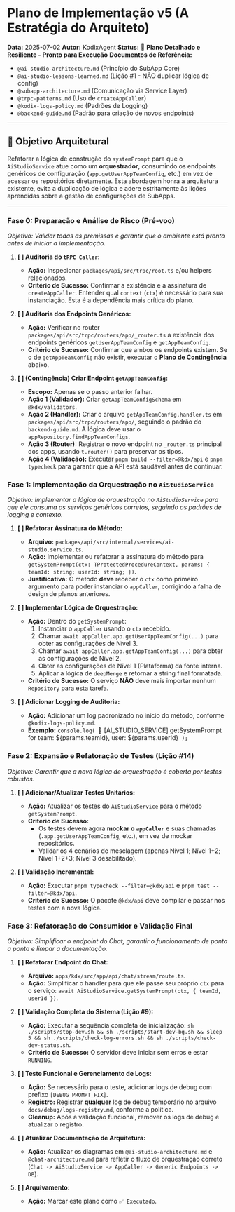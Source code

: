 # Plano de Implementação v5 (A Estratégia do Arquiteto)

**Data:** 2025-07-02
**Autor:** KodixAgent
**Status:** 📝 **Plano Detalhado e Resiliente - Pronto para Execução**
**Documentos de Referência:**

- `@ai-studio-architecture.md` (Princípio do SubApp Core)
- `@ai-studio-lessons-learned.md` (Lição #1 - NÃO duplicar lógica de config)
- `@subapp-architecture.md` (Comunicação via Service Layer)
- `@trpc-patterns.md` (Uso de `createAppCaller`)
- `@kodix-logs-policy.md` (Padrões de Logging)
- `@backend-guide.md` (Padrão para criação de novos endpoints)

---

## 🎯 Objetivo Arquitetural

Refatorar a lógica de construção do `systemPrompt` para que o `AiStudioService` atue como um **orquestrador**, consumindo os endpoints genéricos de configuração (`app.getUserAppTeamConfig`, etc.) em vez de acessar os repositórios diretamente. Esta abordagem honra a arquitetura existente, evita a duplicação de lógica e adere estritamente às lições aprendidas sobre a gestão de configurações de SubApps.

---

### **Fase 0: Preparação e Análise de Risco (Pré-voo)**

_Objetivo: Validar todas as premissas e garantir que o ambiente está pronto antes de iniciar a implementação._

1.  **[ ] Auditoria do `tRPC Caller`:**

    - **Ação:** Inspecionar `packages/api/src/trpc/root.ts` e/ou helpers relacionados.
    - **Critério de Sucesso:** Confirmar a existência e a assinatura de `createAppCaller`. Entender qual `context` (`ctx`) é necessário para sua instanciação. Esta é a dependência mais crítica do plano.

2.  **[ ] Auditoria dos Endpoints Genéricos:**

    - **Ação:** Verificar no router `packages/api/src/trpc/routers/app/_router.ts` a existência dos endpoints genéricos `getUserAppTeamConfig` e `getAppTeamConfig`.
    - **Critério de Sucesso:** Confirmar que ambos os endpoints existem. Se o de `getAppTeamConfig` não existir, executar o **Plano de Contingência** abaixo.

3.  **[ ] (Contingência) Criar Endpoint `getAppTeamConfig`:**
    - **Escopo:** Apenas se o passo anterior falhar.
    - **Ação 1 (Validador):** Criar `getAppTeamConfigSchema` em `@kdx/validators`.
    - **Ação 2 (Handler):** Criar o arquivo `getAppTeamConfig.handler.ts` em `packages/api/src/trpc/routers/app/`, seguindo o padrão do `backend-guide.md`. A lógica deve usar o `appRepository.findAppTeamConfigs`.
    - **Ação 3 (Router):** Registrar o novo endpoint no `_router.ts` principal dos apps, usando `t.router()` para preservar os tipos.
    - **Ação 4 (Validação):** Executar `pnpm build --filter=@kdx/api` e `pnpm typecheck` para garantir que a API está saudável antes de continuar.

### **Fase 1: Implementação da Orquestração no `AiStudioService`**

_Objetivo: Implementar a lógica de orquestração no `AiStudioService` para que ele consuma os serviços genéricos corretos, seguindo os padrões de logging e contexto._

1.  **[ ] Refatorar Assinatura do Método:**

    - **Arquivo:** `packages/api/src/internal/services/ai-studio.service.ts`.
    - **Ação:** Implementar ou refatorar a assinatura do método para `getSystemPrompt(ctx: TProtectedProcedureContext, params: { teamId: string; userId: string; })`.
    - **Justificativa:** O método **deve** receber o `ctx` como primeiro argumento para poder instanciar o `appCaller`, corrigindo a falha de design de planos anteriores.

2.  **[ ] Implementar Lógica de Orquestração:**

    - **Ação:** Dentro do `getSystemPrompt`:
      1.  Instanciar o `appCaller` usando o `ctx` recebido.
      2.  Chamar `await appCaller.app.getUserAppTeamConfig(...)` para obter as configurações de Nível 3.
      3.  Chamar `await appCaller.app.getAppTeamConfig(...)` para obter as configurações de Nível 2.
      4.  Obter as configurações de Nível 1 (Plataforma) da fonte interna.
      5.  Aplicar a lógica de `deepMerge` e retornar a string final formatada.
    - **Critério de Sucesso:** O serviço **NÃO** deve mais importar nenhum `Repository` para esta tarefa.

3.  **[ ] Adicionar Logging de Auditoria:**
    - **Ação:** Adicionar um log padronizado no início do método, conforme `@kodix-logs-policy.md`.
    - **Exemplo:** `console.log( `🔄 [AI_STUDIO_SERVICE] getSystemPrompt for team: ${params.teamId}, user: ${params.userId}` );`

### **Fase 2: Expansão e Refatoração de Testes (Lição #14)**

_Objetivo: Garantir que a nova lógica de orquestração é coberta por testes robustos._

1.  **[ ] Adicionar/Atualizar Testes Unitários:**

    - **Ação:** Atualizar os testes do `AiStudioService` para o método `getSystemPrompt`.
    - **Critério de Sucesso:**
      - Os testes devem agora **mockar o `appCaller`** e suas chamadas (`.app.getUserAppTeamConfig`, etc.), em vez de mockar repositórios.
      - Validar os 4 cenários de mesclagem (apenas Nível 1; Nível 1+2; Nível 1+2+3; Nível 3 desabilitado).

2.  **[ ] Validação Incremental:**
    - **Ação:** Executar `pnpm typecheck --filter=@kdx/api` e `pnpm test --filter=@kdx/api`.
    - **Critério de Sucesso:** O pacote `@kdx/api` deve compilar e passar nos testes com a nova lógica.

### **Fase 3: Refatoração do Consumidor e Validação Final**

_Objetivo: Simplificar o endpoint do Chat, garantir o funcionamento de ponta a ponta e limpar a documentação._

1.  **[ ] Refatorar Endpoint do Chat:**

    - **Arquivo:** `apps/kdx/src/app/api/chat/stream/route.ts`.
    - **Ação:** Simplificar o handler para que ele passe seu próprio `ctx` para o serviço: `await AiStudioService.getSystemPrompt(ctx, { teamId, userId })`.

2.  **[ ] Validação Completa do Sistema (Lição #9):**

    - **Ação:** Executar a sequência completa de inicialização: `sh ./scripts/stop-dev.sh && sh ./scripts/start-dev-bg.sh && sleep 5 && sh ./scripts/check-log-errors.sh && sh ./scripts/check-dev-status.sh`.
    - **Critério de Sucesso:** O servidor deve iniciar sem erros e estar `RUNNING`.

3.  **[ ] Teste Funcional e Gerenciamento de Logs:**

    - **Ação:** Se necessário para o teste, adicionar logs de debug com prefixo `[DEBUG_PROMPT_FIX]`.
    - **Registro:** Registrar **qualquer** log de debug temporário no arquivo `docs/debug/logs-registry.md`, conforme a política.
    - **Cleanup:** Após a validação funcional, remover os logs de debug e atualizar o registro.

4.  **[ ] Atualizar Documentação de Arquitetura:**

    - **Ação:** Atualizar os diagramas em `@ai-studio-architecture.md` e `@chat-architecture.md` para refletir o fluxo de orquestração correto (`Chat -> AiStudioService -> AppCaller -> Generic Endpoints -> DB`).

5.  **[ ] Arquivamento:**
    - **Ação:** Marcar este plano como `✅ Executado`.
